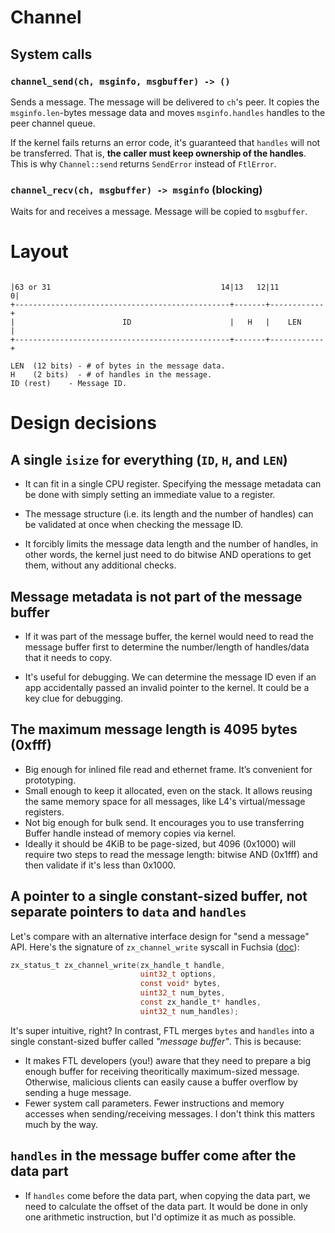 # Channel

## System calls

### `channel_send(ch, msginfo, msgbuffer) -> ()`

Sends a message. The message will be delivered to `ch`'s peer. It copies the `msginfo.len`-bytes message data and moves `msginfo.handles` handles to the peer channel queue.

If the kernel fails returns an error code, it's guaranteed that `handles` will not be transferred. That is, **the caller must keep ownership of the handles**. This is why `Channel::send` returns `SendError` instead of `FtlError`.

### `channel_recv(ch, msgbuffer) -> msginfo` **(blocking)**

Waits for and receives a message. Message will be copied to `msgbuffer`.

# Layout

```plain

|63 or 31                                      14|13   12|11         0|
+------------------------------------------------+-------+------------+
|                        ID                      |   H   |    LEN     |
+------------------------------------------------+-------+------------+

LEN  (12 bits) - # of bytes in the message data.
H    (2 bits)  - # of handles in the message.
ID (rest)    - Message ID.

```

# Design decisions

## A single `isize` for everything (`ID`, `H`, and `LEN`)

- It can fit in a single CPU register. Specifying the message metadata
  can be done with simply setting an immediate value to a register.

- The message structure (i.e. its length and the number of handles) can be
  validated at once when checking the message ID.

- It forcibly limits the message data length and the number of handles, in
  other words, the kernel just need to do bitwise AND operations to get them,
  without any additional checks.

## Message metadata is not part of the message buffer

- If it was part of the message buffer, the kernel would need to read the
  message buffer first to determine the number/length of handles/data that
  it needs to copy.

- It's useful for debugging. We can determine the message ID even if an
  app accidentally passed an invalid pointer to the kernel. It could be a
  key clue for debugging.

## The maximum message length is 4095 bytes (0xfff)

- Big enough for inlined file read and ethernet frame. It’s convenient for prototyping.
- Small enough to keep it allocated, even on the stack. It allows reusing the same memory space for all messages, like L4's virtual/message registers.
- Not big enough for bulk send. It encourages you to use transferring Buffer handle instead of memory copies via kernel.
- Ideally it should be 4KiB to be page-sized, but 4096 (0x1000) will require two steps to read the message length: bitwise AND (0x1fff) and then validate if it's less than 0x1000.

## A pointer to a single constant-sized buffer, not separate pointers to `data` and `handles`

Let's compare with an alternative interface design for "send a message" API. Here's the signature of `zx_channel_write` syscall in Fuchsia ([doc](https://fuchsia.dev/reference/syscalls/channel_write)):

```c
zx_status_t zx_channel_write(zx_handle_t handle,
                             uint32_t options,
                             const void* bytes,
                             uint32_t num_bytes,
                             const zx_handle_t* handles,
                             uint32_t num_handles);
```

It's super intuitive, right? In contrast, FTL merges `bytes` and `handles` into a single constant-sized buffer called *"message buffer"*. This is because:

- It makes FTL developers (you!) aware that they need to prepare a big enough buffer for receiving theoritically maximum-sized message. Otherwise, malicious clients can easily cause a buffer overflow by sending a huge message.
- Fewer system call parameters. Fewer instructions and memory accesses when sending/receiving messages. I don't think this matters much by the way.

## `handles` in the message buffer come after the data part

- If `handles` come before the data part, when copying the data part, we need to calculate the offset of the data part. It would be done in only one arithmetic instruction, but I'd optimize it as much as possible.
